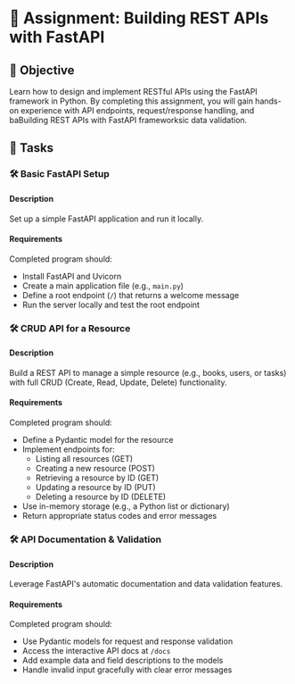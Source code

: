 # 📘 Assignment: Building REST APIs with FastAPI

## 🎯 Objective

Learn how to design and implement RESTful APIs using the FastAPI framework in Python. By completing this assignment, you will gain hands-on experience with API endpoints, request/response handling, and baBuilding REST APIs with FastAPI frameworksic data validation.

## 📝 Tasks

### 🛠️	Basic FastAPI Setup

#### Description
Set up a simple FastAPI application and run it locally.

#### Requirements
Completed program should:

- Install FastAPI and Uvicorn
- Create a main application file (e.g., `main.py`)
- Define a root endpoint (`/`) that returns a welcome message
- Run the server locally and test the root endpoint

### 🛠️	CRUD API for a Resource

#### Description
Build a REST API to manage a simple resource (e.g., books, users, or tasks) with full CRUD (Create, Read, Update, Delete) functionality.

#### Requirements
Completed program should:

- Define a Pydantic model for the resource
- Implement endpoints for:
  - Listing all resources (GET)
  - Creating a new resource (POST)
  - Retrieving a resource by ID (GET)
  - Updating a resource by ID (PUT)
  - Deleting a resource by ID (DELETE)
- Use in-memory storage (e.g., a Python list or dictionary)
- Return appropriate status codes and error messages

### 🛠️	API Documentation & Validation

#### Description
Leverage FastAPI's automatic documentation and data validation features.

#### Requirements
Completed program should:

- Use Pydantic models for request and response validation
- Access the interactive API docs at `/docs`
- Add example data and field descriptions to the models
- Handle invalid input gracefully with clear error messages
